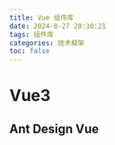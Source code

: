 ```yaml
---
title: Vue 组件库
date: 2024-8-27 20:30:21
tags: 组件库
categories: 技术框架
toc: false
---
```


# Vue3
## Ant Design Vue
